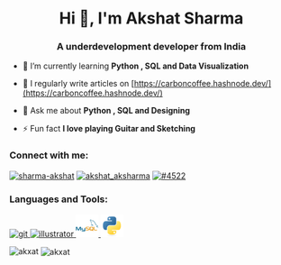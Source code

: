 <h1 align="center">Hi 👋, I'm Akshat Sharma</h1>
<h3 align="center">A underdevelopment developer from India</h3>

- 🌱 I’m currently learning **Python , SQL and Data Visualization**

- 📝 I regularly write articles on [https://carboncoffee.hashnode.dev/](https://carboncoffee.hashnode.dev/)

- 💬 Ask me about **Python , SQL and Designing**

- ⚡ Fun fact **I love playing Guitar and Sketching**

<h3 align="left">Connect with me:</h3>
<p align="left">
<a href="https://linkedin.com/in/sharma-akshat" target="blank"><img align="center" src="https://cdn.jsdelivr.net/npm/simple-icons@3.0.1/icons/linkedin.svg" alt="sharma-akshat" height="30" width="40" /></a>
<a href="https://www.hackerrank.com/akshat_aksharma" target="blank"><img align="center" src="https://cdn.jsdelivr.net/npm/simple-icons@3.0.1/icons/hackerrank.svg" alt="akshat_aksharma" height="30" width="40" /></a>
<a href="https://discord.gg/#4522" target="blank"><img align="center" src="https://cdn.jsdelivr.net/npm/simple-icons@3.0.1/icons/discord.svg" alt="#4522" height="30" width="40" /></a>
</p>

<h3 align="left">Languages and Tools:</h3>
<p align="left"> <a href="https://git-scm.com/" target="_blank"> <img src="https://www.vectorlogo.zone/logos/git-scm/git-scm-icon.svg" alt="git" width="40" height="40"/> </a> <a href="https://www.adobe.com/in/products/illustrator.html" target="_blank"> <img src="https://www.vectorlogo.zone/logos/adobe_illustrator/adobe_illustrator-icon.svg" alt="illustrator" width="40" height="40"/> </a> <a href="https://www.mysql.com/" target="_blank"> <img src="https://raw.githubusercontent.com/devicons/devicon/master/icons/mysql/mysql-original-wordmark.svg" alt="mysql" width="40" height="40"/> </a> <a href="https://www.python.org" target="_blank"> <img src="https://raw.githubusercontent.com/devicons/devicon/master/icons/python/python-original.svg" alt="python" width="40" height="40"/> </a> </p>

<p><img align="left" src="https://github-readme-stats.vercel.app/api/top-langs?username=akxat&show_icons=true&theme=highcontrast&locale=en&layout=compact" alt="akxat" /></p>

<p>&nbsp;<img align="center" src="https://github-readme-stats.vercel.app/api?username=akxat&show_icons=true&theme=highcontrast&locale=en" alt="akxat" /></p>
